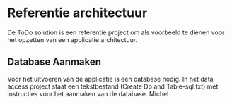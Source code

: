 # Referentie architectuur

De ToDo solution is een referentie project om als voorbeeld te dienen voor het opzetten van een applicatie architectuur.


## Database Aanmaken

Voor het uitvoeren van de applicatie is een database nodig. In het data access project staat een tekstbestand (Create  Db and Table-sql.txt) met instructies voor het aanmaken van de database. 
Michel